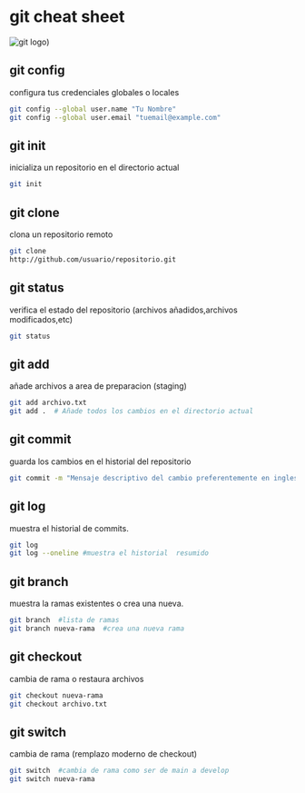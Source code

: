 # git cheat sheet

![git logo](https://git-scm.com/images/logos/downloads/Git-Icon-1788C.png))

## git config
configura tus credenciales globales o locales
```sh
git config --global user.name "Tu Nombre"
git config --global user.email "tuemail@example.com"
```

## git init
inicializa un repositorio en el directorio actual
```sh
git init
``` 

## git clone 
clona un repositorio remoto
```sh
git clone
http://github.com/usuario/repositorio.git
```

## git status
verifica el estado del repositorio (archivos añadidos,archivos modificados,etc)

```sh
git status
```

## git add
añade archivos a area de preparacion (staging)
```sh
git add archivo.txt
git add .  # Añade todos los cambios en el directorio actual
```

## git commit
guarda los cambios en el historial del repositorio

```sh
git commit -m "Mensaje descriptivo del cambio preferentemente en ingles"
```

## git log 
muestra el historial de commits.
```sh
git log
git log --oneline #muestra el historial  resumido
```

## git branch
muestra la ramas existentes o crea una nueva.
```sh
git branch  #lista de ramas
git branch nueva-rama  #crea una nueva rama
```

## git checkout
cambia de rama o restaura archivos
```sh
git checkout nueva-rama
git checkout archivo.txt
```

## git switch
cambia de rama (remplazo moderno de checkout)
```sh
git switch  #cambia de rama como ser de main a develop
git switch nueva-rama
```
